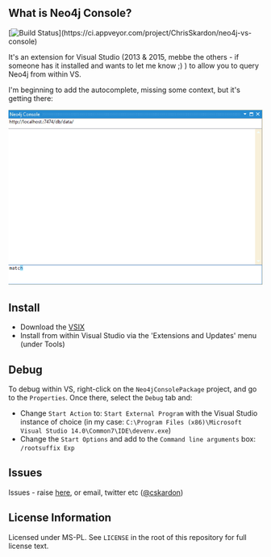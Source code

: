 ## What is Neo4j Console?

[![Build Status](https://ci.appveyor.com/api/projects/status/github/cskardon/Neo4j-Vs-Console?branch=master&svg=true&passingText=AMAZEBALLS%20%3A0&failingText=EPIC%20FAIL%20%3A%28&pendingText=Time%20will%20tell...)](https://ci.appveyor.com/project/ChrisSkardon/neo4j-vs-console)

It's an extension for Visual Studio (2013 & 2015, mebbe the others - if someone has it installed and wants to let me know ;) ) to allow you to query Neo4j from within VS.

I'm beginning to add the autocomplete, missing some context, but it's getting there:

![Demo](ReadmeFiles/earlydemo.gif)

## Install

* Download the [VSIX](https://visualstudiogallery.msdn.microsoft.com/51e93d60-6339-479b-83f0-cc889bee7be7)
* Install from within Visual Studio via the 'Extensions and Updates' menu (under Tools)

## Debug

To debug within VS, right-click on the `Neo4jConsolePackage` project, and go to the `Properties`. Once there, select the `Debug` tab and:

* Change `Start Action` to: `Start External Program` with the Visual Studio instance of choice (in my case: `C:\Program Files (x86)\Microsoft Visual Studio 14.0\Common7\IDE\devenv.exe`)
* Change the `Start Options` and add to the `Command line arguments` box: `/rootsuffix Exp`

## Issues

Issues - raise [here](https://github.com/cskardon/neo4j-vs-console/issues), or email, twitter etc ([@cskardon](twitter.com/cskardon)) 

## License Information

Licensed under MS-PL. See `LICENSE` in the root of this repository for full license text.
